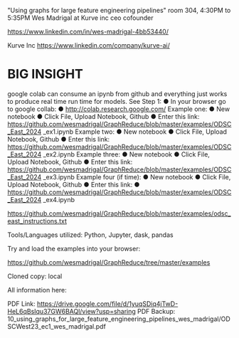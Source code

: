 
"Using graphs for large feature engineering pipelines"
room 304, 4:30PM to 5:35PM
Wes Madrigal at Kurve inc ceo cofounder

https://www.linkedin.com/in/wes-madrigal-4bb53440/

Kurve Inc
https://www.linkedin.com/company/kurve-ai/


# BIG INSIGHT

google colab can consume an ipynb from github and everything just works to produce real time run time for models.  See
Step 1:
● In your browser go to google collab: ● http://colab.research.google.com/
Example one:
● New notebook
● Click File, Upload Notebook, Github
● Enter this link:
https://github.com/wesmadrigal/GraphReduce/blob/master/examples/ODSC_East_2024 _ex1.ipynb
Example two:
● New notebook
● Click File, Upload Notebook, Github
● Enter this link:
https://github.com/wesmadrigal/GraphReduce/blob/master/examples/ODSC_East_2024 _ex2.ipynb
Example three:
● New notebook
● Click File, Upload Notebook, Github
● Enter this link:
https://github.com/wesmadrigal/GraphReduce/blob/master/examples/ODSC_East_2024 _ex3.ipynb
Example four (if time):
● New notebook
● Click File, Upload Notebook, Github
● Enter this link:
● https://github.com/wesmadrigal/GraphReduce/blob/master/examples/ODSC_East_2024
_ex4.ipynb

https://github.com/wesmadrigal/GraphReduce/blob/master/examples/odsc_east_instructions.txt


Tools/Languages utilized: Python, Jupyter, dask, pandas

Try and load the examples into your browser: 

https://github.com/wesmadrigal/GraphReduce/tree/master/examples




Cloned copy:
local


All information here: 

PDF Link: https://drive.google.com/file/d/1yuqSDiq4jTwD-HeL6qBsIqu37GW6BAQl/view?usp=sharing 
PDF Backup: 10_using_graphs_for_large_feature_engineering_pipelines_wes_madrigal/ODSCWest23_ec1_wes_madrigal.pdf





